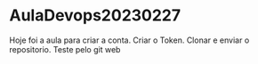# AulaDevops20230227
Hoje foi a aula para criar a conta.
Criar o Token.
Clonar e enviar o repositorio.
Teste pelo git web

